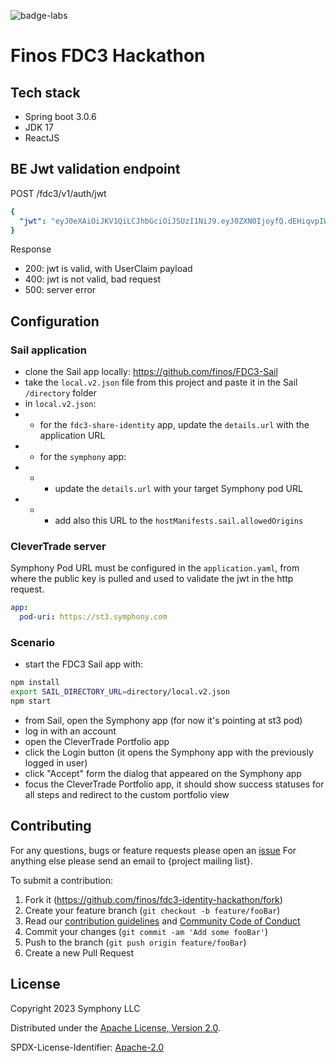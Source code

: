 ![badge-labs](https://user-images.githubusercontent.com/327285/230928932-7c75f8ed-e57b-41db-9fb7-a292a13a1e58.svg)

# Finos FDC3 Hackathon

## Tech stack

- Spring boot 3.0.6
- JDK 17
- ReactJS

## BE Jwt validation endpoint

POST /fdc3/v1/auth/jwt

```yaml
{
  "jwt": "eyJ0eXAiOiJKV1QiLCJhbGciOiJSUzI1NiJ9.eyJ0ZXN0IjoyfQ.dEHiqvpIWH7WDBumDsAcLoxf_CBVTIhPe0nwgag54Dp5H3NnHY_av0KyLh0pXyXF02TeNa_6v6Eb6sh6eHKv1EbWzd96btakFmoSQ3UYCIdsAq9OLj9xTbOVLvPUtdwsUPcUnCabTuUtGCwJzW1d6Sp9EBpL2KNZK2GhMwh29fEMsZmWOE2zydR8deujz-A3PFob4zeQgpP5EKQ5mKzwU7mvl9nStS7XqdcTJtztv5WRTyGDDuia3dO43nPTam61bdQL2nRE441i_tbiEuqnx4eom3CiTej0dusowTSVsl8m0t3m4kxjeDERpynhhZ842iigDY7GYjm62IC3riYA2g",
}
```

Response

- 200: jwt is valid, with UserClaim payload
- 400: jwt is not valid, bad request
- 500: server error

## Configuration

### Sail application

- clone the Sail app locally: https://github.com/finos/FDC3-Sail
- take the `local.v2.json` file from this project and paste it in the Sail `/directory` folder
- in `local.v2.json`:
- - for the `fdc3-share-identity` app, update the `details.url` with the application URL
- - for the `symphony` app: 
- - - update the `details.url` with your target Symphony pod URL
- - - add also this URL to the `hostManifests.sail.allowedOrigins`

### CleverTrade server

Symphony Pod URL must be configured in the `application.yaml`, from where the public key is pulled and used to validate the jwt in the http request.

```yaml
app:
  pod-uri: https://st3.symphony.com

```

### Scenario

- start the FDC3 Sail app with:
```sh
npm install
export SAIL_DIRECTORY_URL=directory/local.v2.json
npm start
```

- from Sail, open the Symphony app (for now it's pointing at st3 pod)
- log in with an account
- open the CleverTrade Portfolio app
- click the Login button (it opens the Symphony app with the previously logged in user)
- click "Accept" form the dialog that appeared on the Symphony app
- focus the CleverTrade Portfolio app, it should show success statuses for all steps and redirect to the custom portfolio view

## Contributing
For any questions, bugs or feature requests please open an [issue](https://github.com/finos/fdc3-identity-hackathon/issues)
For anything else please send an email to {project mailing list}.

To submit a contribution:
1. Fork it (<https://github.com/finos/fdc3-identity-hackathon/fork>)
2. Create your feature branch (`git checkout -b feature/fooBar`)
3. Read our [contribution guidelines](.github/CONTRIBUTING.md) and [Community Code of Conduct](https://www.finos.org/code-of-conduct)
4. Commit your changes (`git commit -am 'Add some fooBar'`)
5. Push to the branch (`git push origin feature/fooBar`)
6. Create a new Pull Request

## License

Copyright 2023 Symphony LLC

Distributed under the [Apache License, Version 2.0](http://www.apache.org/licenses/LICENSE-2.0).

SPDX-License-Identifier: [Apache-2.0](https://spdx.org/licenses/Apache-2.0)



